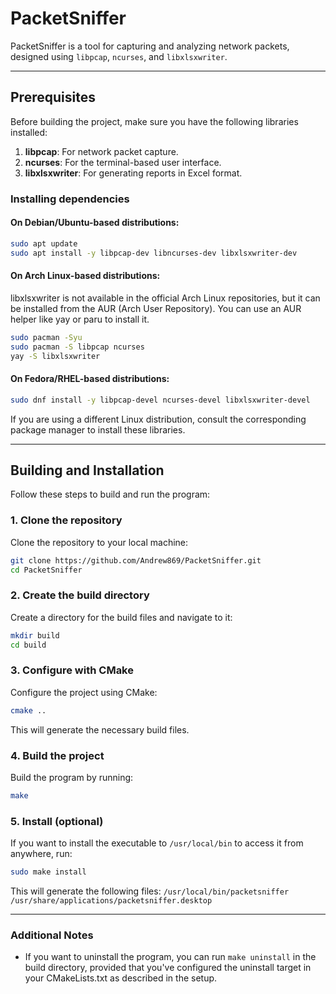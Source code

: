 # PacketSniffer
PacketSniffer is a tool for capturing and analyzing network packets, designed using `libpcap`, `ncurses`, and `libxlsxwriter`.

---

## Prerequisites
Before building the project, make sure you have the following libraries installed:

1. **libpcap**: For network packet capture.
2. **ncurses**: For the terminal-based user interface.
3. **libxlsxwriter**: For generating reports in Excel format.

### Installing dependencies

#### On Debian/Ubuntu-based distributions:
```bash
sudo apt update
sudo apt install -y libpcap-dev libncurses-dev libxlsxwriter-dev
```

#### On Arch Linux-based distributions:
libxlsxwriter is not available in the official Arch Linux repositories, but it can be installed from the AUR (Arch User Repository). You can use an AUR helper like yay or paru to install it.
```bash
sudo pacman -Syu
sudo pacman -S libpcap ncurses
yay -S libxlsxwriter
```

#### On Fedora/RHEL-based distributions:
```bash
sudo dnf install -y libpcap-devel ncurses-devel libxlsxwriter-devel
```

If you are using a different Linux distribution, consult the corresponding package manager to install these libraries.

---

## Building and Installation
Follow these steps to build and run the program:

### 1. Clone the repository
Clone the repository to your local machine:
```bash
git clone https://github.com/Andrew869/PacketSniffer.git
cd PacketSniffer
```

### 2. Create the build directory
Create a directory for the build files and navigate to it:
```bash
mkdir build
cd build
```

### 3. Configure with CMake
Configure the project using CMake:
```bash
cmake ..
```
This will generate the necessary build files.

### 4. Build the project
Build the program by running:
```bash
make
```

### 5. Install (optional)
If you want to install the executable to `/usr/local/bin` to access it from anywhere, run:
```bash
sudo make install
```
This will generate the following files:
`/usr/local/bin/packetsniffer`
`/usr/share/applications/packetsniffer.desktop`

---

### Additional Notes
- If you want to uninstall the program, you can run `make uninstall` in the build directory, provided that you've configured the uninstall target in your CMakeLists.txt as described in the setup.
